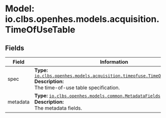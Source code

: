 # Model: io.clbs.openhes.models.acquisition.TimeOfUseTable

## Fields

| Field | Information |
| --- | --- |
| spec | <b>Type:</b> [`io.clbs.openhes.models.acquisition.timeofuse.TimeOfUseTableSpec`](model-io-clbs-openhes-models-acquisition-timeofuse-timeofusetablespec.md)<br><b>Description:</b><br>The time-of-use table specification. |
| metadata | <b>Type:</b> [`io.clbs.openhes.models.common.MetadataFields`](model-io-clbs-openhes-models-common-metadatafields.md)<br><b>Description:</b><br>The metadata fields. |

